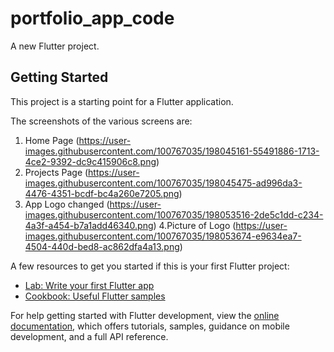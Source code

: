 # portfolio_app_code

A new Flutter project.

## Getting Started

This project is a starting point for a Flutter application.

The screenshots of the various screens are:
1. Home Page
(https://user-images.githubusercontent.com/100767035/198045161-55491886-1713-4ce2-9392-dc9c415906c8.png)
2. Projects Page
(https://user-images.githubusercontent.com/100767035/198045475-ad996da3-4476-4351-bcdf-bc4a260e7205.png)
3. App Logo changed
(https://user-images.githubusercontent.com/100767035/198053516-2de5c1dd-c234-4a3f-a454-b7a1add46340.png)
4.Picture of Logo
(https://user-images.githubusercontent.com/100767035/198053674-e9634ea7-4504-440d-bed8-ac862dfa4a13.png)



A few resources to get you started if this is your first Flutter project:

- [Lab: Write your first Flutter app](https://docs.flutter.dev/get-started/codelab)
- [Cookbook: Useful Flutter samples](https://docs.flutter.dev/cookbook)

For help getting started with Flutter development, view the
[online documentation](https://docs.flutter.dev/), which offers tutorials,
samples, guidance on mobile development, and a full API reference.

